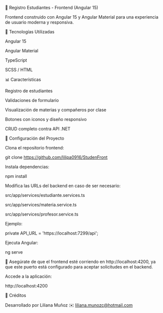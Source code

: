 🎨 Registro Estudiantes - Frontend (Angular 15)

Frontend construido con Angular 15 y Angular Material para una experiencia de usuario moderna y responsiva.

🔧 Tecnologías Utilizadas

Angular 15

Angular Material

TypeScript

SCSS / HTML

📊 Características

Registro de estudiantes

Validaciones de formulario

Visualización de materias y compañeros por clase

Botones con iconos y diseño responsivo

CRUD completo contra API .NET

📁 Configuración del Proyecto

Clona el repositorio frontend:

git clone https://github.com/lilipa0916/StudenFront

Instala dependencias:

npm install

Modifica las URLs del backend en caso de ser necesario:

src/app/services/estudiante.services.ts

src/app/services/materia.service.ts

src/app/services/profesor.service.ts

Ejemplo:

private API_URL = 'https://localhost:7299/api';

Ejecuta Angular:

ng serve

🔁 Asegúrate de que el frontend esté corriendo en http://localhost:4200, ya que este puerto está configurado para aceptar solicitudes en el backend.

Accede a la aplicación:

http://localhost:4200

📖 Créditos

Desarrollado por Liliana Muñoz ✉️ liliana.munozc@hotmail.com


